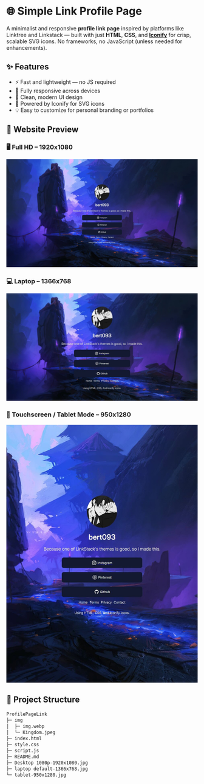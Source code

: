 # 🌐 Simple Link Profile Page

A minimalist and responsive **profile link page** inspired by platforms like Linktree and Linkstack — built with just **HTML**, **CSS**, and **[Iconify](https://iconify.design/)** for crisp, scalable SVG icons. No frameworks, no JavaScript (unless needed for enhancements).

## ✨ Features

- ⚡ Fast and lightweight — no JS required
- 📱 Fully responsive across devices
- 🎨 Clean, modern UI design
- 🧩 Powered by Iconify for SVG icons
- 💡 Easy to customize for personal branding or portfolios

## 📸 Website Preview

### 🖥️ Full HD – 1920x1080
![alt text](<Desktop 1080p-1920x1080.jpg>)

### 💻 Laptop – 1366x768
![alt text](<laptop default-1366x768.jpg>)

### 📲 Touchscreen / Tablet Mode – 950x1280
![alt text](tablet-950x1280.jpg)

## 📁 Project Structure
```
ProfilePageLink
├─ img
│  ├─ img.webp
│  └─ Kingdom.jpeg
├─ index.html
├─ style.css
├─ script.js
├─ README.md
├─ Desktop 1080p-1920x1080.jpg
├─ laptop default-1366x768.jpg
└─ tablet-950x1280.jpg
```